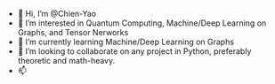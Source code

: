 - 👋 Hi, I’m @Chien-Yao
- 👀 I’m interested in Quantum Computing, Machine/Deep Learning on Graphs, and Tensor Nerworks
- 🌱 I’m currently learning Machine/Deep Learning on Graphs
- 💞️ I’m looking to collaborate on any project in Python, preferably theoretic and math-heavy.
- 📫 

<!---
Chien-Yao/Chien-Yao is a ✨ special ✨ repository because its `README.md` (this file) appears on your GitHub profile.
You can click the Preview link to take a look at your changes.
--->
